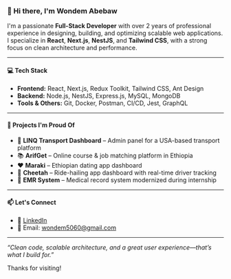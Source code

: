 ### 👋 Hi there, I'm Wondem Abebaw

I'm a passionate **Full-Stack Developer** with over 2 years of professional experience in designing, building, and optimizing scalable web applications. I specialize in **React**, **Next.js**, **NestJS**, and **Tailwind CSS**, with a strong focus on clean architecture and performance.

---

#### 💻 Tech Stack
- **Frontend:** React, Next.js, Redux Toolkit, Tailwind CSS, Ant Design
- **Backend:** Node.js, NestJS, Express.js, MySQL, MongoDB
- **Tools & Others:** Git, Docker, Postman, CI/CD, Jest, GraphQL

---

#### 🔨 Projects I'm Proud Of
- 🚗 **LINQ Transport Dashboard** – Admin panel for a USA-based transport platform
- 📚 **ArifGet** – Online course & job matching platform in Ethiopia
- ❤️ **Maraki** – Ethiopian dating app dashboard
- 🚕 **Cheetah** – Ride-hailing app dashboard with real-time driver tracking
- 🏥 **EMR System** – Medical record system modernized during internship

---

#### 📫 Let's Connect
- 💼 [LinkedIn](https://www.linkedin.com/in/wondem-abebaw/)
- 📧 Email: wondem5060@gmail.com

---

_“Clean code, scalable architecture, and a great user experience—that’s what I build for.”_

Thanks for visiting!
